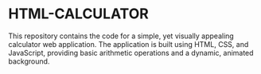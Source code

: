 # HTML-CALCULATOR
This repository contains the code for a simple, yet visually appealing calculator web application. The application is built using HTML, CSS, and JavaScript, providing basic arithmetic operations and a dynamic, animated background.
